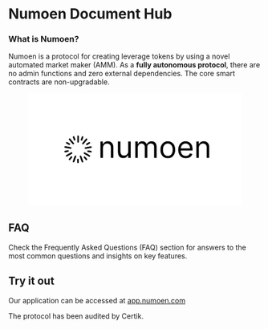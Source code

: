# Numoen Document Hub

### What is Numoen?

Numoen is a protocol for creating leverage tokens by using a novel automated market maker (AMM). As a **fully autonomous protocol**, there are no admin functions and zero external dependencies. The core smart contracts are non-upgradable.

<figure><img src=".gitbook/assets/Group 87.png" alt=""><figcaption></figcaption></figure>

## FAQ

Check the Frequently Asked Questions (FAQ) section for answers to the most common questions and insights on key features.

## Try it out

Our application can be accessed at [app.numoen.com](http://app.numoen.com/)

The protocol has been audited by Certik.
